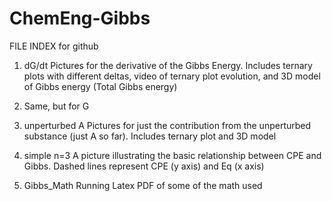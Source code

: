 # ChemEng-Gibbs


FILE INDEX for github

1) dG/dt
Pictures for the derivative of the Gibbs Energy. Includes ternary plots with different deltas, video of ternary plot evolution, and 3D model of Gibbs energy (Total Gibbs energy)

2) Same, but for G

3) unperturbed A
Pictures for just the contribution from the unperturbed substance (just A so far). Includes ternary plot and 3D model

4) simple n=3
A picture illustrating the basic relationship between CPE and Gibbs. Dashed lines represent CPE (y axis) and Eq (x axis)

5) Gibbs_Math 
Running Latex PDF of some of the math used
